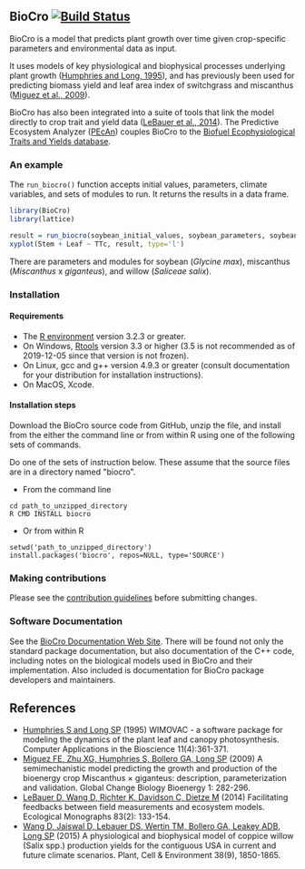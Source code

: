 ## BioCro [![Build Status](https://github.com/ebimodeling/biocro-dev/workflows/R-CMD-check/badge.svg)](https://github.com/ebimodeling/biocro-dev/actions?query=workflow%3AR-CMD-check)
BioCro is a model that predicts plant growth over time given crop-specific parameters and environmental data as input.

It uses models of key physiological and biophysical processes underlying plant growth ([Humphries and Long, 1995]), and has previously been used for predicting biomass yield and leaf area index of switchgrass and miscanthus ([Miguez et al., 2009]).

BioCro has also been integrated into a suite of tools that link the model directly to crop trait and yield data ([LeBauer et al., 2014]). The Predictive Ecosystem Analyzer ([PEcAn](https://github.com/PecanProject/pecan)) couples BioCro to the [Biofuel Ecophysiological Traits and Yields database](https://www.betydb.org).

### An example
The `run_biocro()` function accepts initial values, parameters, climate variables, and sets of modules to run. It returns the results in a data frame.

```r
library(BioCro)
library(lattice)

result = run_biocro(soybean_initial_values, soybean_parameters, soybean_weather2002, soybean_direct_modules, soybean_differential_modules, soybean_ode_solver)
xyplot(Stem + Leaf ~ TTc, result, type='l')
```

There are parameters and modules for soybean (_Glycine max_), miscanthus (_Miscanthus_ x _giganteus_), and willow (_Saliceae salix_).


### Installation
#### Requirements
- The [R environment](https://cran.r-project.org/) version 3.2.3 or greater.
- On Windows, [Rtools](https://cran.r-project.org/bin/windows/Rtools/) version 3.3 or higher (3.5 is not recommended as of 2019-12-05 since that version is not frozen).
- On Linux, gcc and g++ version 4.9.3 or greater (consult documentation for your distribution for installation instructions).
- On MacOS, Xcode.

#### Installation steps
Download the BioCro source code from GitHub, unzip the file, and install from the either the command line or from within R using one of the following sets of commands.

Do one of the sets of instruction below. These assume that the source files are in a directory named "biocro".

- From the command line
```
cd path_to_unzipped_directory
R CMD INSTALL biocro
```

- Or from within R
```
setwd('path_to_unzipped_directory')
install.packages('biocro', repos=NULL, type='SOURCE')
```

### Making contributions
Please see the [contribution guidelines](documentation/contribution_guidelines.md) before submitting changes.

### Software Documentation

See the [BioCro Documentation Web
Site](https://ebimodeling.github.io/biocro-documentation/).  There
will be found not only the standard package documentation, but also
documentation of the C++ code, including notes on the biological
models used in BioCro and their implementation.  Also included is
documentation for BioCro package developers and maintainers.


## References
- [Humphries S and Long SP][Humphries and Long, 1995] (1995) WIMOVAC - a software package for modeling the dynamics of the plant leaf and canopy photosynthesis. Computer Applications in the Bioscience 11(4):361-371.
- [Miguez FE, Zhu XG, Humphries S, Bollero GA, Long SP][Miguez et al., 2009] (2009) A semimechanistic model predicting the growth and production of the bioenergy crop Miscanthus × giganteus: description, parameterization and validation.  Global Change Biology Bioenergy 1: 282-296.
- [LeBauer D, Wang D, Richter K, Davidson C, Dietze M][LeBauer et al., 2014] (2014) Facilitating feedbacks between field measurements and ecosystem models. Ecological Monographs 83(2): 133-154.
- [Wang D, Jaiswal D, Lebauer DS, Wertin TM, Bollero GA, Leakey ADB, Long SP][Wang et al., 2015] (2015) A physiological and biophysical model of coppice willow (Salix spp.) production yields for the contiguous USA in current and future climate scenarios. Plant, Cell & Environment 38(9), 1850-1865.

[Humphries and Long, 1995]:https://academic.oup.com/bioinformatics/article-abstract/11/4/361/214034/WIMOVAC-a-software-package-for-modelling-the
[Miguez et al., 2009]:http://onlinelibrary.wiley.com/doi/10.1111/j.1757-1707.2009.01019.x/full
[Wang et al., 2015]:documentation/publications/wang2015pbm.pdf
[LeBauer et al., 2014]:https://esajournals.onlinelibrary.wiley.com/doi/full/10.1890/12-0137.1
